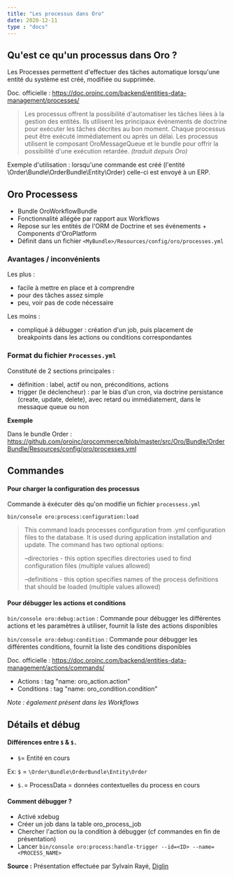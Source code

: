 ```yaml
---
title: "Les processus dans Oro"
date: 2020-12-11
type : "docs"
---
```


## Qu'est ce qu'un processus dans Oro ?

Les Processes permettent d'effectuer des tâches automatique lorsqu'une entité du système est créé, modifiée ou supprimée.

Doc. officielle : https://doc.oroinc.com/backend/entities-data-management/processes/

> Les processus offrent la possibilité d'automatiser les tâches liées à la gestion des entités. Ils utilisent les principaux événements de doctrine pour exécuter les tâches décrites au bon moment. Chaque processus peut être exécuté immédiatement ou après un délai. Les processus utilisent le composant OroMessageQueue et le bundle pour offrir la possibilité d'une exécution retardée.
> _(traduit depuis Oro)_

Exemple d'utilisation : lorsqu'une commande est créé (l'entité \Order\Bundle\OrderBundle\Entity\Order) celle-ci est envoyé à un ERP.

## Oro Processess

- Bundle OroWorkflowBundle
- Fonctionnalité allégée par rapport aux Workflows
- Repose sur les entités de l'ORM de Doctrine et ses événements + Components d'OroPlatform
- Définit dans un fichier `<MyBundle>/Resources/config/oro/processes.yml`

### Avantages / inconvénients

Les plus :
- facile à mettre en place et à comprendre
- pour des tâches assez simple
- peu, voir pas de code nécessaire

Les moins :
- compliqué à débugger : création d'un job, puis placement de breakpoints dans les actions ou conditions correspondantes
 
### Format du fichier `Processes.yml`

Constituté de 2 sections principales :
- définition : label, actif ou non, préconditions, actions
- trigger (le déclencheur) : par le bias d'un cron, via doctrine persistance (create, update, delete), avec retard ou immédiatement, dans le messaque queue ou non

**Exemple**

Dans le bundle Order : https://github.com/oroinc/orocommerce/blob/master/src/Oro/Bundle/OrderBundle/Resources/config/oro/processes.yml

## Commandes

#### Pour charger la configuration des processus

Commande à éxécuter dès qu'on modifie un fichier `processess.yml`

`bin/console oro:process:configuration:load`

> This command loads processes configuration from .yml configuration files to the database. It is used during application installation and update. The command has two optional options:
>
>  –directories - this option specifies directories used to find configuration files (multiple values allowed)
>
>  –definitions - this option specifies names of the process definitions that should be loaded (multiple values allowed)

#### Pour débugger les actions et conditions

`bin/console oro:debug:action` : Commande pour débugger les différentes actions et les paramètres à utiliser, fournit la liste des actions disponibles

`bin/console oro:debug:condition` : Commande pour débugger les différentes conditions, fournit la liste des conditions disponibles

Doc. officielle : https://doc.oroinc.com/backend/entities-data-management/actions/commands/

- Actions : tag "name: oro_action.action"
- Conditions : tag "name: oro_condition.condition"

_Note : également présent dans les Workflows_

## Détails et débug

#### Différences entre `$` & `$.`

- `$`= Entité en cours

Ex: `$` = `\Order\Bundle\OrderBundle\Entity\Order` 

- `$.`= ProcessData = données contextuelles du process en cours

#### Comment débugger ?

- Activé xdebug
- Créer un job dans la table oro_process_job
- Chercher l'action ou la condition à débugger (cf commandes en fin de présentation)
- Lancer `bin/console oro:process:handle-trigger --id=<ID> --name=<PROCESS_NAME>`

**Source :** Présentation effectuée par Sylvain Rayé, [Diglin](https://www.diglin.com/fr/)
